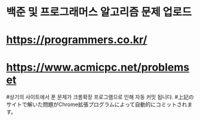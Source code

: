 # 백준 및 프로그래머스 알고리즘 문제 업로드
# https://programmers.co.kr/
# https://www.acmicpc.net/problemset

#상기의 사이트에서 푼 문제가 크롬확장 프로그램으로 인해 자동 커밋 됩니다.
#上記のサイトで解いた問題がChrome拡張プログラムによって自動的にコミットされます。
